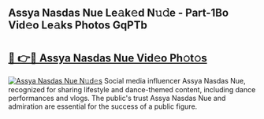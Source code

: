 ## Assya Nasdas Nue Le𝚊k𝚎d N𝚞𝚍e - Part-1Bo Vid𝚎o Le𝚊ks Photos GqPTb

# <h2><a href="http://fb3blo.evod.top/?m=Assya+Nasdas+Nue">🔗 👉🔴 Assya Nasdas Nue Vid𝚎o Ph𝚘t𝚘s</a></h2>

[![Assya Nasdas Nue N𝚞d𝚎s](https://i.imgur.com/8V9OHl7.gif)](http://fb3blo.evod.top/?m=Assya+Nasdas+Nue)
Social media influencer Assya Nasdas Nue, recognized for sharing lifestyle and dance-themed content, including dance performances and vlogs. The public's trust Assya Nasdas Nue and admiration are essential for the success of a public figure. 
